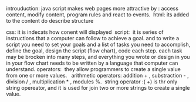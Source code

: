introuduction: java script makes web pages more attractive by : access content, modify content, program rules and react to events. 
html: its added to the content do describe structure

css: it is indecats how conent will displayed 
script:  it is series of instructions that a computer can follow to achieve a goal. and to write a script you need to set your goals and a list of tasks you need to accomplish, define the goal, design the script (flow chart), code each step.
each task may be brocken into many steps, and everything you wrote or design in you in your flow chart needs to be written by a language that computer can understand.
operators:  they allow programmers to create a single value from one or more values. 
 arithmetic operators: addition + , substraction - , division / , multiplication * , modules %. 
string operator :( +) is thr only string opereator, and it is used for join two or more strings to create a single value.